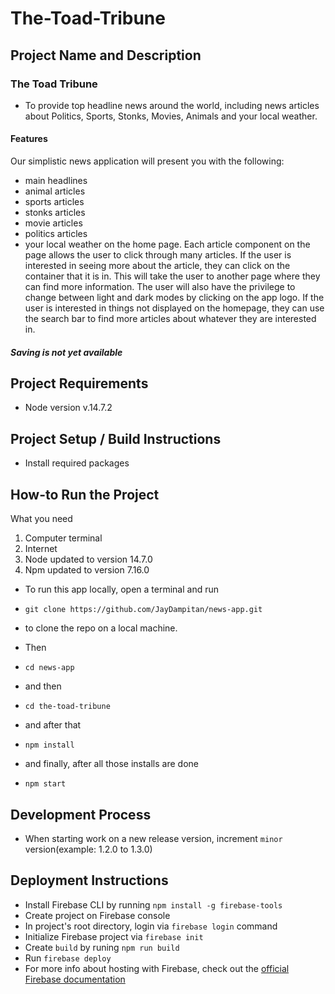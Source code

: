 # The-Toad-Tribune
## Project Name and Description
### The Toad Tribune
- To provide top headline news around the world, including news articles about Politics, Sports, Stonks, Movies, Animals and your local weather.  
#### Features
Our simplistic news application will present you with the following:
- main headlines
- animal articles
- sports articles
- stonks articles
- movie articles
- politics articles
- your local weather
on the home page. Each article component on the page allows the user to click through many articles. If the user is interested in seeing more about the article, they can click on the container that it is in. This will take the user to another page where they can find more information. The user will also have the privilege to change between light and dark modes by clicking on the app logo. If the user is interested in things not displayed on the homepage, they can use the search bar to find more articles about whatever they are interested in. 


##### Saving is not yet available

## Project Requirements
- Node version v.14.7.2
## Project Setup / Build Instructions
- Install required packages
## How-to Run the Project
What you need
1. Computer terminal
2. Internet
3. Node updated to version 14.7.0
4. Npm updated to version 7.16.0


- To run this app locally, open a terminal and run
- `git clone https://github.com/JayDampitan/news-app.git`
- to clone the repo on a local machine.

- Then
- `cd news-app`
- and then
- `cd the-toad-tribune`
- and after that
- `npm install`
- and finally, after all those installs are done
- `npm start`
## Development Process
- When starting work on a new release version, increment `minor` version(example: 1.2.0 to 1.3.0)
## Deployment Instructions
- Install Firebase CLI by running `npm install -g firebase-tools`
- Create project on Firebase console
- In project's root directory, login via `firebase login` command
- Initialize Firebase project via `firebase init`
- Create `build` by runing `npm run build`
- Run `firebase deploy`
- For more info about hosting with Firebase, check out the [official Firebase documentation](https://firebase.google.com/docs/hosting/quickstart)
